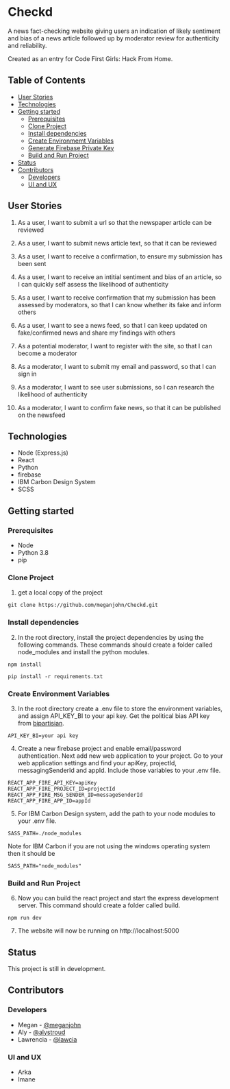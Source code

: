 # Checkd

A news fact-checking website giving users an indication of likely sentiment and bias of a news article followed up by moderator review for authenticity and reliability.

Created as an entry for Code First Girls: Hack From Home.

## Table of Contents

  * [User Stories](#user-stories)
  * [Technologies](#technologies)
  * [Getting started](#getting-started)
    + [Prerequisites](#prerequisites)
    + [Clone Project](#clone-project)
    + [Install dependencies](#install-dependencies)
    + [Create Environmemt Variables](#create-environmemt-variables)
    + [Generate Firebase Private Key](#generate-firebase-private-key)
    + [Build and Run Project](#build-and-run-project)
  * [Status](#status)
  * [Contributors](#contributors)
    + [Developers](#developers)
    + [UI and UX](#ui-and-ux)

## User Stories

1) As a user, I want to submit a url so that the newspaper article can be reviewed
2) As a user, I want to submit news article text, so that it can be reviewed
3) As a user, I want to receive a confirmation, to ensure my submission has been sent
4) As a user, I want to receive an intitial sentiment and bias of an article, so I can quickly self assess the likelihood of authenticity
5) As a user, I want to receive confirmation that my submission has been assessed by moderators, so that I can know whether its fake and inform others
6) As a user, I want to see a news feed, so that I can keep updated on fake/confirmed news and share my findings with others

1) As a potential moderator, I want to register with the site, so that I can become a moderator
2) As a moderator, I want to submit my email and password, so that I can sign in
3) As a moderator, I want to see user submissions, so I can research the likelihood of authenticity
4) As a moderator, I want to confirm fake news, so that it can be published on the newsfeed

## Technologies

- Node (Express.js)
- React
- Python
- firebase
- IBM Carbon Design System
- SCSS

## Getting started

### Prerequisites

- Node
- Python 3.8
- pip

### Clone Project

1) get a local copy of the project

`git clone https://github.com/meganjohn/Checkd.git`

### Install dependencies

2) In the root directory, install the project dependencies by using the following commands. These commands should create a folder called node_modules and install the python modules.

`npm install`

`pip install -r requirements.txt`

### Create Environment Variables

3) In the root directory create a .env file to store the environment variables, and assign API_KEY_BI to your api key. Get the political bias API key from [bipartisian](https://www.thebipartisanpress.com/political-bias-api-and-integrations/).

```API_KEY_BI=your api key```

4) Create a new firebase project and enable email/password authentication. Next add new web application to your project. Go to your web application settings and find your apiKey, projectId, messagingSenderId and appId. Include those variables to your .env file.

```
REACT_APP_FIRE_API_KEY=apiKey
REACT_APP_FIRE_PROJECT_ID=projectId
REACT_APP_FIRE_MSG_SENDER_ID=messageSenderId
REACT_APP_FIRE_APP_ID=appId
```

5) For IBM Carbon Design system, add the path to your node modules to your .env file.

`SASS_PATH=./node_modules`

Note for IBM Carbon if you are not using the windows operating system then it should be

`SASS_PATH="node_modules"`

### Build and Run Project

6) Now you can build the react project and start the express development server. This command should create a folder called build.

`npm run dev`

7) The website will now be running on http://localhost:5000

## Status

This project is still in development.

## Contributors

### Developers

- Megan - [@meganjohn](https://github.com/meganjohn)
- Aly - [@alystroud](https://github.com/alystroud)
- Lawrencia - [@lawcia](https://github.com/lawcia)

### UI and UX

- Arka
- Imane


